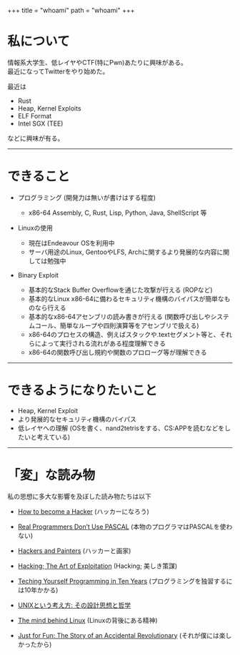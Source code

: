+++
title = "whoami"
path = "whoami"
+++
# 私について
情報系大学生、低レイヤやCTF(特にPwn)あたりに興味がある。  
最近になってTwitterをやり始めた。  

最近は
- Rust
- Heap, Kernel Exploits
- ELF Format
- Intel SGX (TEE)

などに興味が有る。

---

# できること
- プログラミング (開発力は無いが書けはする程度)
	- x86-64 Assembly, C, Rust, Lisp, Python, Java, ShellScript 等

- Linuxの使用
	- 現在はEndeavour OSを利用中
	- サーバ用途のLinux, GentooやLFS, Archに関するより発展的な内容に関しては勉強中

- Binary Exploit
	- 基本的なStack Buffer Overflowを通じた攻撃が行える (ROPなど)
	- 基本的なLinux x86-64に備わるセキュリティ機構のバイパスが簡単なものなら行える
	- 基本的なx86-64アセンブリの読み書きが行える (関数呼び出しやシステムコール、簡単なループや四則演算等をアセンブリで扱える)
	- x86-64のプロセスの構造、例えばスタックや.textセグメント等と、それらによって実行される流れがある程度理解できる
	- x86-64の関数呼び出し規約や関数のプロローグ等が理解できる

---

# できるようになりたいこと
- Heap, Kernel Exploit
- より発展的なセキュリティ機構のバイパス
- 低レイヤへの理解 (OSを書く、nand2tetrisをする、CS:APPを読むなどをしたいと考えている)

---

# 「変」な読み物
私の思想に多大な影響を及ぼした読み物たちは以下

- [How to become a Hacker](https://cruel.org/freeware/hacker.html) (ハッカーになろう)

- [Real Programmers Don’t Use PASCAL](https://dajya-ranger.com/software/real-programmers-dont-use-pascal) (本物のプログラマはPASCALを使わない)

- [Hackers and Painters](https://practical-scheme.net/trans/hp-j.html) (ハッカーと画家)

- [Hacking; The Art of Exploitation](https://www.oreilly.co.jp/books/9784873115146/) (Hacking; 美しき策謀)

- [Teching Yourself Programming in Ten Years](https://www.yamdas.org/column/technique/21-daysj.html) (プログラミングを独習するには10年かかる)

- [UNIXという考え方: その設計思想と哲学](https://www.ohmsha.co.jp/book/9784274064067/)

- [The mind behind Linux](http://www.aoky.net/articles/linus_torvalds/the_mind_behind_linux.htm) (Linuxの背後にある精神)

- [Just for Fun: The Story of an Accidental Revolutionary](https://www.amazon.co.jp/%E3%81%9D%E3%82%8C%E3%81%8C%E3%81%BC%E3%81%8F%E3%81%AB%E3%81%AF%E6%A5%BD%E3%81%97%E3%81%8B%E3%81%A3%E3%81%9F%E3%81%8B%E3%82%89-%E5%85%A8%E4%B8%96%E7%95%8C%E3%82%92%E5%B7%BB%E3%81%8D%E8%BE%BC%E3%82%93%E3%81%A0%E3%83%AA%E3%83%8A%E3%83%83%E3%82%AF%E3%82%B9%E9%9D%A9%E5%91%BD%E3%81%AE%E7%9C%9F%E5%AE%9F-%E5%B0%8F%E3%83%97%E3%83%AD%E3%83%BB%E3%83%96%E3%83%83%E3%82%AF%E3%82%B9-%E3%83%AA%E3%83%BC%E3%83%8A%E3%82%B9-%E3%83%88%E3%83%BC%E3%83%90%E3%83%AB%E3%82%BA/dp/4796880011) (それが僕には楽しかったから)

